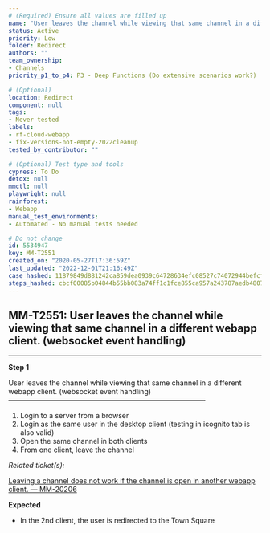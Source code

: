 ```yaml
---
# (Required) Ensure all values are filled up
name: "User leaves the channel while viewing that same channel in a different webapp client. (websocket event handling)"
status: Active
priority: Low
folder: Redirect
authors: ""
team_ownership:
- Channels
priority_p1_to_p4: P3 - Deep Functions (Do extensive scenarios work?)

# (Optional)
location: Redirect
component: null
tags:
- Never tested
labels:
- rf-cloud-webapp
- fix-versions-not-empty-2022cleanup
tested_by_contributor: ""

# (Optional) Test type and tools
cypress: To Do
detox: null
mmctl: null
playwright: null
rainforest:
- Webapp
manual_test_environments:
- Automated - No manual tests needed

# Do not change
id: 5534947
key: MM-T2551
created_on: "2020-05-27T17:36:59Z"
last_updated: "2022-12-01T21:16:49Z"
case_hashed: 11879849d881242ca859dea0939c64728634efc08527c74072944befcf4e4bbf0ce7499e016a50872fb1975f531d63cf
steps_hashed: cbcf00085b04844b55bb083a74ff1c1fce855ca957a243787aedb480710b9c4bb176595ee768d082b1cdf9ea82102291
---
```


<!-- (Auto-generated) Based on frontmatter's "key" and "name" -->

## MM-T2551: User leaves the channel while viewing that same channel in a different webapp client. (websocket event handling)

---

**Step 1**

User leaves the channel while viewing that same channel in a different webapp client. (websocket event handling)\
————————————————————————————

1. Login to a server from a browser
2. Login as the same user in the desktop client (testing in icognito tab is also valid)
3. Open the same channel in both clients
4. From one client, leave the channel

_Related ticket(s):_

[Leaving a channel does not work if the channel is open in another webapp client. — MM-20206](https://mattermost.atlassian.net/browse/MM-20206)

**Expected**

- In the 2nd client, the user is redirected to the Town Square
